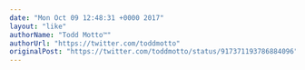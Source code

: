 ```yaml
---
date: "Mon Oct 09 12:48:31 +0000 2017"
layout: "like"
authorName: "Todd Motto™"
authorUrl: "https://twitter.com/toddmotto"
originalPost: "https://twitter.com/toddmotto/status/917371193786884096"
---
```

